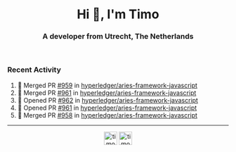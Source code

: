 <h1 align="center">Hi 👋, I'm Timo</h1>
<h3 align="center">A developer from Utrecht, The Netherlands</h3>
<br/>
<!-- https://github.com/rahuldkjain/github-profile-readme-generator --!>

<!--  <p align="left"><img src="https://github-readme-stats.vercel.app/api?username=timoglastra&show_icons=true&count_private=true&" alt="timoglastra" /></p> --!>

<!--
Github language stats
<p align="left"><img src="https://github-readme-stats.vercel.app/api/top-langs/?username=timoglastra&layout=compact" alt="timoglastra" /><p>
-->

<!-- Codestats language stats -->
<!-- <p align="left"><img src="https://codestats-readme.vercel.app/api/top-langs/?username=timoglastra&layout=compact&language_count=12" alt="timoglastra" /><p>    --!>
  
<h3>Recent Activity</h3>

<!--START_SECTION:activity-->
1. 🎉 Merged PR [#959](https://github.com/hyperledger/aries-framework-javascript/pull/959) in [hyperledger/aries-framework-javascript](https://github.com/hyperledger/aries-framework-javascript)
2. 🎉 Merged PR [#961](https://github.com/hyperledger/aries-framework-javascript/pull/961) in [hyperledger/aries-framework-javascript](https://github.com/hyperledger/aries-framework-javascript)
3. 💪 Opened PR [#962](https://github.com/hyperledger/aries-framework-javascript/pull/962) in [hyperledger/aries-framework-javascript](https://github.com/hyperledger/aries-framework-javascript)
4. 💪 Opened PR [#961](https://github.com/hyperledger/aries-framework-javascript/pull/961) in [hyperledger/aries-framework-javascript](https://github.com/hyperledger/aries-framework-javascript)
5. 🎉 Merged PR [#958](https://github.com/hyperledger/aries-framework-javascript/pull/958) in [hyperledger/aries-framework-javascript](https://github.com/hyperledger/aries-framework-javascript)
<!--END_SECTION:activity-->

---

<p align="center">
<a href="https://twitter.com/timoglastra" target="blank"><img align="center" src="https://cdn.jsdelivr.net/npm/simple-icons@3.0.1/icons/twitter.svg" alt="timoglastra" height="30" width="30" /></a>
<a href="https://linkedin.com/in/timoglastra" target="blank"><img align="center" src="https://cdn.jsdelivr.net/npm/simple-icons@3.0.1/icons/linkedin.svg" alt="timoglastra" height="30" width="30" /></a>
</p>



